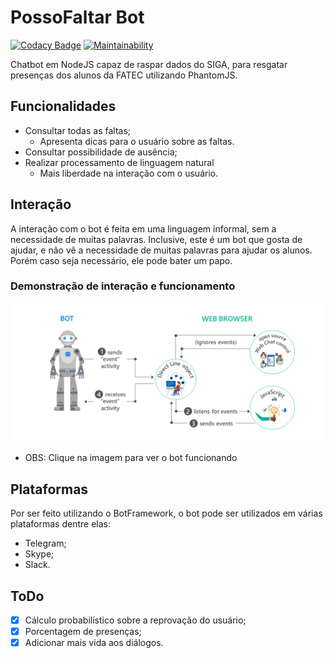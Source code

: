 # PossoFaltar Bot

[![Codacy Badge](https://api.codacy.com/project/badge/Grade/efa06f5c45b2482b874f111002def805)](https://www.codacy.com/app/M3nin0/posso-faltar-bot?utm_source=github.com&amp;utm_medium=referral&amp;utm_content=M3nin0/posso-faltar-bot&amp;utm_campaign=Badge_Grade)
[![Maintainability](https://api.codeclimate.com/v1/badges/283c6f37fa57ade22edd/maintainability)](https://codeclimate.com/github/M3nin0/posso-faltar-bot/maintainability)

Chatbot em NodeJS capaz de raspar dados do SIGA, para resgatar presenças dos alunos da FATEC utilizando PhantomJS.

## Funcionalidades

* Consultar todas as faltas;
  * Apresenta dicas para o usuário sobre as faltas.
* Consultar possibilidade de ausência;
* Realizar processamento de linguagem natural
  * Mais liberdade na interação com o usuário.

## Interação

A interação com o bot é feita em uma linguagem informal, sem a necessidade de muitas palavras. Inclusive, este é um bot que gosta de ajudar, e não vê a necessidade de muitas palavras para ajudar os alunos. Porém caso seja necessário, ele pode bater um papo.

### Demonstração de interação e funcionamento

[![DEMO](./images/back-channel.png)](https://youtu.be/DjYLdhQyDbs)

* OBS: Clique na imagem para ver o bot funcionando
## Plataformas

Por ser feito utilizando o BotFramework, o bot pode ser utilizados em várias plataformas dentre elas:
* Telegram;
* Skype;
* Slack.

## ToDo

- [X] Cálculo probabilístico sobre a reprovação do usuário;
- [X] Porcentagem de presenças;
- [X] Adicionar mais vida aos diálogos.
